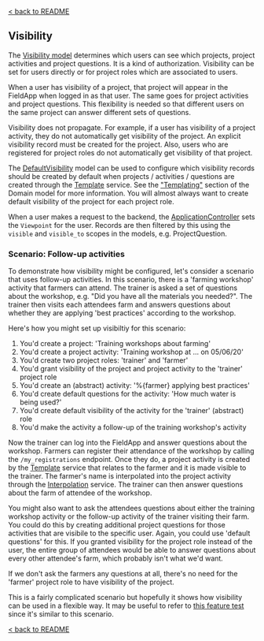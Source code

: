 [< back to README](https://github.com/truefootprint/field-backend#readme)

## Visibility

The [Visibility model](https://github.com/truefootprint/field-backend/blob/master/app/models/visibility.rb)
determines which users can see which projects, project activities and project
questions. It is a kind of authorization. Visibility can be set for users
directly or for project roles which are associated to users.

When a user has visibility of a project, that project will appear in the
FieldApp when logged in as that user. The same goes for project activities and
project questions. This flexibility is needed so that different users on the
same project can answer different sets of questions.

Visibility does not propagate. For example, if a user has visibility of a
project activity, they do not automatically get visibility of the project. An
explicit visibility record must be created for the project. Also, users who are
registered for project roles do not automatically get visibility of that project.

The [DefaultVisibility](https://github.com/truefootprint/field-backend/blob/master/app/models/default_visibility.rb)
model can be used to configure which visibility records should be created by
default when projects / activities / questions are created through the
[Template](https://github.com/truefootprint/field-backend/blob/master/app/services/template.rb)
service. See the
["Templating"](https://github.com/truefootprint/field-backend/blob/master/doc/domain_model.md#templating)
section of the Domain model for more information. You will almost always want
to create default visibility of the project for each project role.

When a user makes a request to the backend, the
[ApplicationController](https://github.com/truefootprint/field-backend/blob/master/app/controllers/application_controller.rb)
sets the `Viewpoint` for the user. Records are then filtered by this using the
`visible` and `visible_to` scopes in the models, e.g. ProjectQuestion.

### Scenario: Follow-up activities

To demonstrate how visibility might be configured, let's consider a scenario
that uses follow-up activities. In this scenario, there is a 'farming workshop'
activity that farmers can attend. The trainer is asked a set of questions about
the workshop, e.g. "Did you have all the materials you needed?". The trainer
then visits each attendees farm and answers questions about whether they are
applying 'best practices' according to the workshop.

Here's how you might set up visibiltiy for this scenario:

1. You'd create a project: 'Training workshops about farming'
2. You'd create a project activity: 'Training workshop at ... on 05/06/20'
3. You'd create two project roles: 'trainer' and 'farmer'
4. You'd grant visibility of the project and project activity to the 'trainer' project role
5. You'd create an (abstract) activity: '%{farmer} applying best practices'
6. You'd create default questions for the activity: 'How much water is being used?'
7. You'd create default visibility of the activity for the 'trainer' (abstract) role
8. You'd make the activity a follow-up of the training workshop's activity

Now the trainer can log into the FieldApp and answer questions about the
workshop. Farmers can register their attendance of the workshop by calling the
`/my_registrations` endpoint. Once they do, a project activity is created by
the [Template](https://github.com/truefootprint/field-backend/blob/master/app/services/template.rb)
service that relates to the farmer and it is made visible to the trainer.
The farmer's name is interpolated into the project activity through the
[Interpolation](https://github.com/truefootprint/field-backend/blob/master/app/services/interpolation.rb)
service. The trainer can then answer questions about the farm of attendee of
the workshop.

You might also want to ask the attendees questions about either the training
workshop activity or the follow-up activity of the trainer visiting their farm.
You could do this by creating additional project questions for those activities
that are visibile to the specific user. Again, you could use 'default questions'
for this. If you granted visibility for the project role instead of the user,
the entire group of attendees would be able to answer questions about every
other attendee's farm, which probably isn't what we'd want.

If we don't ask the farmers any questions at all, there's no need for the
'farmer' project role to have visibility of the project.

This is a fairly complicated scenario but hopefully it shows how visibility can
be used in a flexible way. It may be useful to refer to
[this feature test](https://github.com/truefootprint/field-backend/blob/master/spec/features/follow_up_activities_spec.rb)
since it's similar to this scenario.

[< back to README](https://github.com/truefootprint/field-backend#readme)
